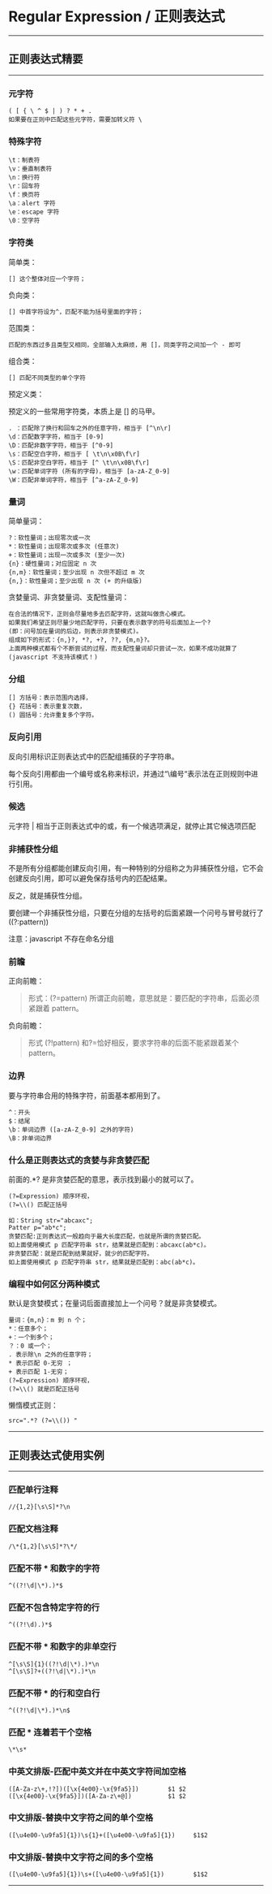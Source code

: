 # Regular Expression / 正则表达式

---

## 正则表达式精要

---

### 元字符

    ( [ { \ ^ $ | ) ? * + .
    如果要在正则中匹配这些元字符，需要加转义符 \

### 特殊字符

    \t：制表符
    \v：垂直制表符
    \n：换行符 
    \r：回车符
    \f：换页符
    \a：alert 字符
    \e：escape 字符
    \0：空字符

### 字符类

简单类：

    [] 这个整体对应一个字符；

负向类：

    [] 中首字符设为^，匹配不能为括号里面的字符；

范围类：

    匹配的东西过多且类型又相同，全部输入太麻烦，用 []，同类字符之间加一个 - 即可

组合类：

    [] 匹配不同类型的单个字符

预定义类：

预定义的一些常用字符类，本质上是 [] 的马甲。

    . ：匹配除了换行和回车之外的任意字符，相当于 [^\n\r]
    \d：匹配数字字符，相当于 [0-9]
    \D：匹配非数字字符，相当于 [^0-9]
    \s：匹配空白字符，相当于 [ \t\n\x0B\f\r]
    \S：匹配非空白字符，相当于 [^ \t\n\x0B\f\r]
    \w：匹配单词字符 (所有的字母)，相当于 [a-zA-Z_0-9]
    \W：匹配非单词字符，相当于 [^a-zA-Z_0-9]

### 量词

简单量词：

    ?：软性量词；出现零次或一次
    *：软性量词；出现零次或多次 (任意次)
    +：软性量词；出现一次或多次 (至少一次)
    {n}：硬性量词；对应固定 n 次
    {n,m}：软性量词；至少出现 n 次但不超过 m 次
    {n,}：软性量词；至少出现 n 次 (+ 的升级版)

贪婪量词、非贪婪量词、支配性量词：

    在合法的情况下，正则会尽量地多去匹配字符，这就叫做贪心模式。
    如果我们希望正则尽量少地匹配字符，只要在表示数字的符号后面加上一个?
    (即：问号加在量词的后边，则表示非贪婪模式)。
    组成如下的形式：{n,}?, *?, +?, ??, {m,n}?。
    上面两种模式都有个不断尝试的过程，而支配性量词却只尝试一次，如果不成功就算了
    (javascript 不支持该模式！)

### 分组

    [] 方括号：表示范围内选择，
    {} 花括号：表示重复次数，
    () 圆括号：允许重复多个字符。

### 反向引用

反向引用标识正则表达式中的匹配组捕获的子字符串。

每个反向引用都由一个编号或名称来标识，并通过“\编号“表示法在正则规则中进行引用。

### 候选

元字符 | 相当于正则表达式中的或，有一个候选项满足，就停止其它候选项匹配

### 非捕获性分组

不是所有分组都能创建反向引用，有一种特别的分组称之为非捕获性分组，它不会创建反向引用，即可以避免保存括号内的匹配结果。

反之，就是捕获性分组。

要创建一个非捕获性分组，只要在分组的左括号的后面紧跟一个问号与冒号就行了 ((?:pattern))

注意：javascript 不存在命名分组

### 前瞻

正向前瞻：

> 形式：(?=pattern) 所谓正向前瞻，意思就是：要匹配的字符串，后面必须紧跟着 pattern。

负向前瞻：

> 形式 (?!pattern) 和?=恰好相反，要求字符串的后面不能紧跟着某个 pattern。

### 边界

要与字符串合用的特殊字符，前面基本都用到了。

    ^：开头
    $：结尾
    \b：单词边界 ([a-zA-Z_0-9] 之外的字符)
    \B：非单词边界

### 什么是正则表达式的贪婪与非贪婪匹配

前面的.*? 是非贪婪匹配的意思，表示找到最小的就可以了。

	(?=Expression) 顺序环视，
	(?=\\() 匹配正括号

    如：String str="abcaxc";
    Patter p="ab*c";
    贪婪匹配:正则表达式一般趋向于最大长度匹配，也就是所谓的贪婪匹配。
    如上面使用模式 p 匹配字符串 str，结果就是匹配到：abcaxc(ab*c)。
    非贪婪匹配：就是匹配到结果就好，就少的匹配字符。
    如上面使用模式 p 匹配字符串 str，结果就是匹配到：abc(ab*c)。

### 编程中如何区分两种模式

默认是贪婪模式；在量词后面直接加上一个问号？就是非贪婪模式。

    量词：{m,n}：m 到 n 个；
    *：任意多个；
    +：一个到多个；
    ？：0 或一个；
    . 表示除\n 之外的任意字符；
    * 表示匹配 0-无穷 ；
    + 表示匹配 1-无穷；
    (?=Expression) 顺序环视，
    (?=\\() 就是匹配正括号

懒惰模式正则：

    src=".*? (?=\\()) "

---

## 正则表达式使用实例

---

### 匹配单行注释

```
//{1,2}[\s\S]*?\n
```

### 匹配文档注释

```
/\*{1,2}[\s\S]*?\*/
```

### 匹配不带 * 和数字的字符

```
^((?!\d|\*).)*$
```

### 匹配不包含特定字符的行

```
^((?!\d).)*$
```

### 匹配不带 * 和数字的非单空行

```
^[\s\S]{1}((?!\d|\*).)*\n
^[\s\S]?+((?!\d|\*).)*\n
```

### 匹配不带 * 的行和空白行

```
^((?!\d|\*).)*\n$
```

### 匹配 * 连着若干个空格

```
\*\s*
```

### 中英文排版-匹配中英文并在中英文字符间加空格

```
([A-Za-z\+,!?])([\x{4e00}-\x{9fa5}])        $1 $2
([\x{4e00}-\x{9fa5}])([A-Za-z\+@])          $1 $2
```

### 中文排版-替换中文字符之间的单个空格

```
([\u4e00-\u9fa5]{1})\s{1}+([\u4e00-\u9fa5]{1})     $1$2 
```

### 中文排版-替换中文字符之间的多个空格

```
([\u4e00-\u9fa5]{1})\s+([\u4e00-\u9fa5]{1})        $1$2
```

---



